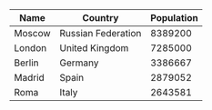 | Name | Country | Population |
| --- | --- | --- |
| Moscow | Russian Federation | 8389200 |
| London | United Kingdom | 7285000 |
| Berlin | Germany | 3386667 |
| Madrid | Spain | 2879052 |
| Roma | Italy | 2643581 |
